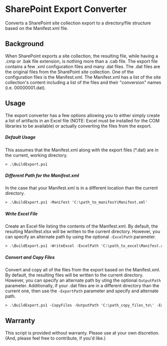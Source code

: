 # SharePoint Export Converter
Converts a SharePoint site collection export to a directory/file structure based on the Manifest.xml file.

## Background
When SharePoint exports a site collection, the resulting file, while having a .cmp or .bak file extension, is nothing more than a .cab file.  The export file contains a few .xml configuration files and many .dat files.  The .dat files are the original files from the SharePoint site collection.  One of the configuration files is the Manifest.xml.  The Manifest.xml has a list of the site collection's content including a list of the files and their "conversion" names (i.e. 00000001.dat). 

## Usage
The export converter has a few options allowing you to either simply create a list of artifacts in an Excel file (NOTE: Excel must be installed for the COM libraries to be available) or actually converting the files from the export.

##### Default Usage
This assumes that the Manifest.xml along with the export files (*.dat) are in the current, working directory.
```ps
> .\BuildExport.ps1 
```
##### Different Path for the Manifest.xml
In the case that your Manifest.xml is in a different location than the current directory.
```ps
> .\BuildExport.ps1 -Manifest 'C:\path_to_manifest\Manifest.xml'
```
##### Write Excel File
Create an Excel file listing the contents of the Manifest.xml.  By default, the resulting Manifest.xlsx will be written to the current directory.  However, you can specify an alternate path by using the optional `-ExcelPath` parameter. 
```ps
> .\BuildExport.ps1 -WriteExcel -ExcelPath 'C:\path_to_excel\Manifest.xslx'
```
##### Convert and Copy Files
Convert and copy all of the files from the export based on the Manifest.xml.  By default, the resulting files will be written to the current directory.  However, you can specify an alternate path by uting the optional `OutputPath` parameter.  Additionally, if your .dat files are in a different directory than the current one, then use the `-ExportPath` parameter and specify and alternate path.
```ps
> .\BuildExport.ps1 -CopyFiles -OutputPath 'C:\path_copy_files_to\' -ExportPath 'C:\path_to_exported_dat_files\'
```
## Warranty
This script is provided without warranty.  Please use at your own discretion.  (And, please feel free to contribute, if you'd like.)	